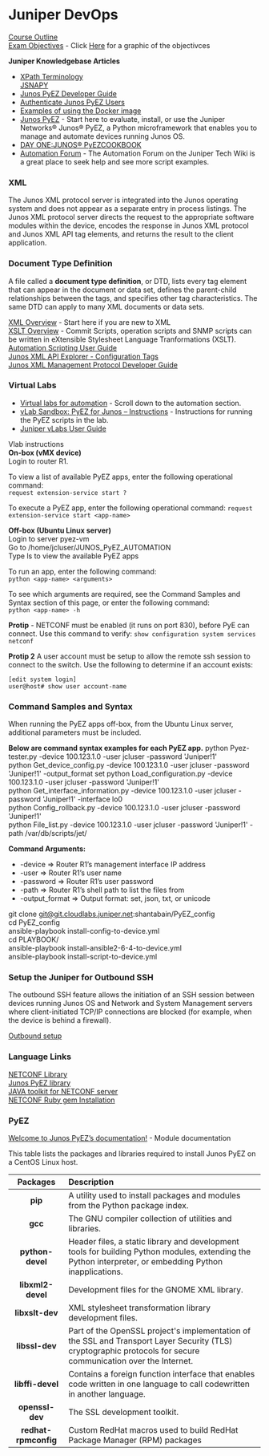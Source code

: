 # Juniper DevOps

[Course Outline](https://learningportal.juniper.net/juniper/resources/courses/__secure/jol_od/jncia-devops/IJAUT_JOL/IJAUT_OL_CH01/story_content/external_files/Course%20Outline.pdf)  
[Exam Objectives](https://www.juniper.net/us/en/training/certification/tracks/devops/jncia-devops.html?tab=jnciadevops) - Click [Here](https://github.com/rikosintie/Juniper-DevOps/blob/main/images/Juniper-DevOps-Exam-Obj.png) for a graphic of the objectivces  


**Juniper Knowledgebase Articles**

* [XPath Terminology](https://www.w3schools.com/xml/xpath_nodes.asp)  
[JSNAPY](https://github.com/Juniper/jsnapy)  
* [Junos PyEZ Developer Guide](https://www.juniper.net/documentation/us/en/software/junos-pyez/junos-pyez-developer/index.html)  
* [Authenticate Junos PyEZ Users](https://www.juniper.net/documentation/us/en/software/junos-pyez/junos-pyez-developer/topics/topic-map/junos-pyez-authentication.html#id-authenticating-the-user-using-passwordprotected-ssh-key-files)  
* [Examples of using the Docker image](https://github.com/Juniper/py-junos-eznc/blob/master/DOCKER-EXAMPLES.md)  
* [Junos PyEZ](https://www.juniper.net/documentation/product/us/en/junos-pyez/) - Start here to evaluate, install, or use the Juniper Networks® Junos® PyEZ, a Python microframework that enables you to manage and automate devices running Junos OS.  
* [DAY ONE:JUNOS® PyEZCOOKBOOK](https://www.juniper.net/documentation/en_US/day-one-books/DO_PyEZ_Cookbook.pdf)  
* [Automation Forum](http://forums.juniper.net/t5/Automation/tkb-p/Automation_Scripting) -  The Automation Forum on the Juniper Tech Wiki is a great place to seek help and see more script examples.  

### XML  
The Junos XML protocol server is integrated into the Junos operating system and does not appear as a separate entry in process listings. The Junos XML protocol server directs the request to the appropriate software modules within the device, encodes the response in Junos XML protocol and Junos XML API tag elements, and returns the result to the client application.  

### Document Type Definition  
A file called a **document type definition**, or DTD, lists every tag element that can appear in the document or data set, defines the parent-child relationships between the tags, and specifies other tag characteristics. The same DTD can apply to many XML documents or data sets.

[XML Overview](https://www.juniper.net/documentation/us/en/software/junos/automation-scripting/topics/concept/junos-script-automation-xml-overview.html) - Start here if you are new to XML  
[XSLT Overview](https://www.juniper.net/documentation/us/en/software/junos/automation-scripting/topics/concept/junos-script-automation-xslt-overview.html) - Commit Scripts, operation scripts and SNMP scripts can be written in eXtensible Stylesheet Language Tranformations (XSLT).  
[Automation Scripting User Guide](https://www.juniper.net/documentation/us/en/software/junos/automation-scripting/index.html)  
[Junos XML API Explorer - Configuration Tags](https://apps.juniper.net/xmlapi/#)  
[Junos XML Management Protocol Developer Guide](https://www.juniper.net/documentation/us/en/software/junos/junos-xml-protocol/index.html)  


### Virtual Labs
* [Virtual labs for automation](https://jlabs.juniper.net/vlabs/portal/index.page) - Scroll down to the automation section.  
* [vLab Sandbox: PyEZ for Junos – Instructions](https://jlabs.juniper.net/vlabs/portal/pyez-for-junos/pyez-for-junos-instructions.page) - Instructions for running the PyEZ scripts in the lab.  
* [Juniper vLabs User Guide](https://jlabs.juniper.net/assets/pdf/vlabs/vlabs-ug.pdf)  

Vlab instructions  
**On-box (vMX device)**  
Login to router R1.  

To view a list of available PyEZ apps, enter the following operational command:  
`request extension-service start ?`  

To execute a PyEZ app, enter the following operational command:
`request extension-service start <app-name>`

**Off-box (Ubuntu Linux server)**  
Login to server pyez-vm  
Go to /home/jcluser/JUNOS_PyEZ_AUTOMATION  
Type ls to view the available PyEZ apps  

To run an app, enter the following command:  
`python <app-name> <arguments>`  

To see which arguments are required, see the Command Samples and Syntax section of this page, or enter the following command:  
`python <app-name> -h`  

**Protip** - NETCONF must be enabled (it runs on port 830), before PyE can connect. Use this command to verify:
`show configuration system services netconf`  

**Protip 2**
A user account must be setup to allow the remote ssh session to connect to the switch. Use the following to determine if an account exists:
```
[edit system login]  
user@host# show user account-name 
```


### Command Samples and Syntax

When running the PyEZ apps off-box, from the Ubuntu Linux server, additional parameters must be included.  

**Below are command syntax examples for each PyEZ app.**
python Pyez-tester.py -device 100.123.1.0 -user jcluser -password 'Juniper!1'  
python Get_device_config.py -device 100.123.1.0 -user jcluser -password 'Juniper!1' -output_format set
python Load_configuration.py -device 100.123.1.0 -user jcluser -password 'Juniper!1'  
python Get_interface_information.py -device 100.123.1.0 -user jcluser -password 'Juniper!1' -interface lo0  
python Config_rollback.py -device 100.123.1.0 -user jcluser -password 'Juniper!1'  
python File_list.py -device 100.123.1.0 -user jcluser -password 'Juniper!1' -path /var/db/scripts/jet/    

**Command Arguments:**  
* -device => Router R1’s management interface IP address  
* -user => Router R1’s user name  
* -password => Router R1’s user password  
* -path => Router R1’s shell path to list the files from  
* -output_format => Output format: set, json, txt, or unicode  



git clone git@git.cloudlabs.juniper.net:shantabain/PyEZ_config  
cd PyEZ_config  
ansible-playbook install-config-to-device.yml  
cd PLAYBOOK/  
ansible-playbook install-ansible2-6-4-to-device.yml  
ansible-playbook install-script-to-device.yml  

### Setup the Juniper for Outbound SSH  
The outbound SSH feature allows the initiation of an SSH session between devices running Junos OS and Network and System Management servers where client-initiated TCP/IP connections are blocked (for example, when the device is behind a firewall). 

[Outbound setup](https://www.juniper.net/documentation/us/en/software/junos/junos-xml-protocol/topics/task/junos-xml-protocol-session-prerequisites.html#id-prerequisites-for-outbound-ssh-connections)

### Language Links
[NETCONF Library](https://github.com/ncclient/ncclient)  
[Junos PyEZ library](https://github.com/Juniper/py-junos-eznc)  
[JAVA toolkit for NETCONF server](https://github.com/Juniper/netconf-java)  
[NETCONF Ruby gem Installation](https://github.com/Juniper/net-netconf)

### PyEZ
[Welcome to Junos PyEZ’s documentation!](https://junos-pyez.readthedocs.io/en/2.6.5/index.html)  - Module documentation  

This table lists the packages and libraries required to install Junos PyEZ on a CentOS Linux host.  

| **Packages** | 			**Description** |  
|    :---:     |                 :---      |  
| **pip**      | A utility used to install packages and modules from the Python package index.|
| **gcc**      | The GNU compiler collection of utilities and libraries.|
| **python-devel** |Header files, a static library and development tools for building Python modules, extending the Python interpreter, or embedding Python inapplications.|
| **libxml2-devel** | Development files for the GNOME XML library.|
| **libxslt-dev** | XML stylesheet transformation library development files.|
| **libssl-dev** | Part of the OpenSSL project's implementation of the SSL and Transport Layer Security (TLS) cryptographic protocols for secure communication over the Internet.|
| **libffi-devel** | Contains a foreign function interface that enables code written in one language to call codewritten in another language.|
| **openssl-dev** | The SSL development toolkit.|
| **redhat-rpmconfig** | Custom RedHat macros used to build RedHat Package Manager (RPM) packages |  
